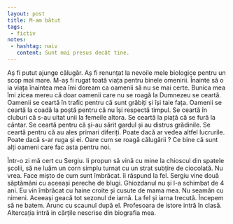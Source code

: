 ```yaml
---
layout: post
title: M-am bătut
tags: 
 - fictiv
notes:
 - hashtag: naiv
   content: Sunt mai presus decât tine.
---
```


Aș fi putut ajunge călugăr. Aș fi renunțat la nevoile mele biologice pentru un scop mai mare. M-aș fi rugat toată viața pentru binele omenirii. Înainte să o ia viața înaintea mea îmi doream ca oamenii să nu se mai certe. Bunica mea îmi zicea mereu că doar oamenii care nu se roagă la Dumnezeu se ceartă. Oamenii se ceartă în trafic pentru că sunt grăbiți și își taie fața. Oamenii se ceartă la coadă la poștă pentru că nu își respectă timpul. Se ceartă în cluburi că s-au uitat unii la femeile altora. Se ceartă la piață că se fură la cântar. Se ceartă pentru că și-au sărit gardul și au distrus grădinile. Se ceartă pentru că au ales primari diferiți. Poate dacă ar vedea altfel lucrurile. Poate dacă s-ar ruga și ei. Oare cum se roagă călugării ? Ce bine că sunt alți oameni care fac asta pentru noi.

Într-o zi mă cert cu Sergiu. Ii propun să vină cu mine la chioscul din spatele școlii, să ne luăm un corn simplu turnat cu un strat subțire de ciocolată. Nu vrea. Face mișto de cum sunt îmbrăcat. îi răspund la fel. Sergiu vine două săptămâni cu aceeași pereche de blugi. Ghiozdanul nu și l-a schimbat de 4 ani. Eu vin îmbrăcat cu haine croite și cusute de mama mea. Nu seamăn cu nimeni. Aceeași geacă tot sezonul de iarnă. La fel și iarna trecută. Începem să ne batem. Arunc cu scaunul după el. Profesoara de istore intră în clasă. Altercația intră in cărțile nescrise din biografia mea.